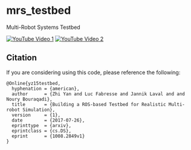 # mrs_testbed #

Multi-Robot Systems Testbed

[![YouTube Video 1](https://img.youtube.com/vi/SrA_1ITJo7A/0.jpg)](https://www.youtube.com/watch?v=SrA_1ITJo7A)
[![YouTube Video 2](https://img.youtube.com/vi/xCW0WT_G5OA/0.jpg)](https://www.youtube.com/watch?v=xCW0WT_G5OA)

## Citation ##
If you are considering using this code, please reference the following:
```
@Online{yz15testbed,
  hyphenation = {american},
  author      = {Zhi Yan and Luc Fabresse and Jannik Laval and and Noury Bouraqadi},
  title       = {Building a ROS-based Testbed for Realistic Multi-robot Simulation},
  version     = {1},
  date        = {2017-07-26},
  eprinttype  = {arxiv},
  eprintclass = {cs.DS},
  eprint      = {1008.2849v1}
}
```

